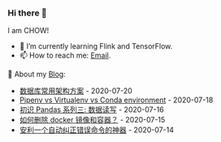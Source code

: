 ### Hi there 👋
I am CHOW!
- 🌱 I’m currently learning Flink and TensorFlow.
- 📫 How to reach me: [Email](mailTo:zhouwenzhen@outlook.com).

🚀 About my [Blog](https://www.zhouwenzhen.top):
- [数据库常用架构方案](https://www.zhouwenzhen.top/post/4c1379b8.html) - 2020-07-20
- [Pipenv vs Virtualenv vs Conda environment](https://www.zhouwenzhen.top/post/dea7acbf.html) - 2020-07-18
- [初识 Pandas 系列三: 数据读写](https://www.zhouwenzhen.top/post/35c1639e.html) - 2020-07-16
- [如何删除 docker 镜像和容器？](https://www.zhouwenzhen.top/post/5c3c73a8.html) - 2020-07-15
- [安利一个自动纠正错误命令的神器](https://www.zhouwenzhen.top/post/8035aa2e.html) - 2020-07-14
